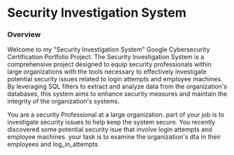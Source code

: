 # Security Investigation System
<h3>Overview</h3>
<p>Welcome to my "Security Investigation System" Google Cybersecurity Certification Portfolio Project. The Security Investigation System is a comprehensive project designed to equip security professionals within large organizations with the tools necessary to effectively investigate potential security issues related to login attempts and employee machines. By leveraging SQL filters to extract and analyze data from the organization's databases, this system aims to enhance security measures and maintain the integrity of the organization's systems.</p>

<p>You are a security Professional at a large organization. part of your job is to investigate security issues to help keep the system secure. You recently discovered some potential security isue that involve login attempts and employee machines. your task is to examine the organization's dta in their employees and log_in_attempts</p>
